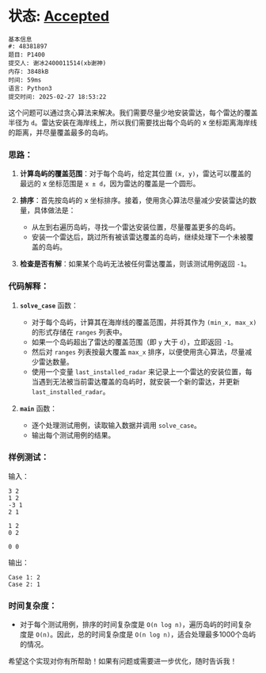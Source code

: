 # 状态: [Accepted](http://dsbpython.openjudge.cn/dspythonbook/solution/48381897/)

```
基本信息
#: 48381897
题目: P1400
提交人: 谢冰2400011514(xb谢神)
内存: 3848kB
时间: 59ms
语言: Python3
提交时间: 2025-02-27 18:53:22
```

这个问题可以通过贪心算法来解决。我们需要尽量少地安装雷达，每个雷达的覆盖半径为 `d`。雷达安装在海岸线上，所以我们需要找出每个岛屿的 x 坐标距离海岸线的距离，并尽量覆盖最多的岛屿。

### 思路：
1. **计算岛屿的覆盖范围**：对于每个岛屿，给定其位置 `(x, y)`，雷达可以覆盖的最远的 x 坐标范围是 `x ± d`，因为雷达的覆盖是一个圆形。
2. **排序**：首先按岛屿的 x 坐标排序。接着，使用贪心算法尽量减少安装雷达的数量，具体做法是：
   - 从左到右遍历岛屿，寻找一个雷达安装位置，尽量覆盖更多的岛屿。
   - 安装一个雷达后，跳过所有被该雷达覆盖的岛屿，继续处理下一个未被覆盖的岛屿。

3. **检查是否有解**：如果某个岛屿无法被任何雷达覆盖，则该测试用例返回 `-1`。

### 代码解释：
1. **`solve_case`** 函数：
   - 对于每个岛屿，计算其在海岸线的覆盖范围，并将其作为 `(min_x, max_x)` 的形式存储在 `ranges` 列表中。
   - 如果一个岛屿超出了雷达的覆盖范围（即 `y` 大于 `d`），立即返回 `-1`。
   - 然后对 `ranges` 列表按最大覆盖 `max_x` 排序，以便使用贪心算法，尽量减少雷达数量。
   - 使用一个变量 `last_installed_radar` 来记录上一个雷达的安装位置，每当遇到无法被当前雷达覆盖的岛屿时，就安装一个新的雷达，并更新 `last_installed_radar`。

2. **`main`** 函数：
   - 逐个处理测试用例，读取输入数据并调用 `solve_case`。
   - 输出每个测试用例的结果。

### 样例测试：

输入：
```
3 2
1 2
-3 1
2 1

1 2
0 2

0 0
```

输出：
```
Case 1: 2
Case 2: 1
```

### 时间复杂度：
- 对于每个测试用例，排序的时间复杂度是 `O(n log n)`，遍历岛屿的时间复杂度是 `O(n)`。因此，总的时间复杂度是 `O(n log n)`，适合处理最多1000个岛屿的情况。

希望这个实现对你有所帮助！如果有问题或需要进一步优化，随时告诉我！